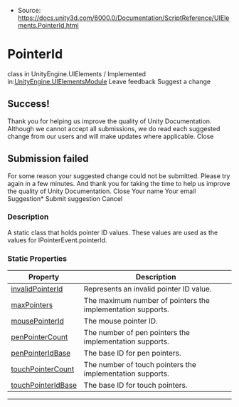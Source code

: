 * Source: https://docs.unity3d.com/6000.0/Documentation/ScriptReference/UIElements.PointerId.html

# PointerId
class in UnityEngine.UIElements
/
Implemented in:[UnityEngine.UIElementsModule](https://docs.unity3d.com/6000.0/Documentation/ScriptReference/UnityEngine.UIElementsModule.html)
Leave feedback
Suggest a change
## Success!
Thank you for helping us improve the quality of Unity Documentation. Although we cannot accept all submissions, we do read each suggested change from our users and will make updates where applicable.
Close
## Submission failed
For some reason your suggested change could not be submitted. Please <a>try again</a> in a few minutes. And thank you for taking the time to help us improve the quality of Unity Documentation.
Close
Your name Your email Suggestion* Submit suggestion
Cancel
### Description
A static class that holds pointer ID values. 
These values are used as the values for IPointerEvent.pointerId. 
### Static Properties
Property | Description  
---|---  
[invalidPointerId](https://docs.unity3d.com/6000.0/Documentation/ScriptReference/UIElements.PointerId-invalidPointerId.html) |  Represents an invalid pointer ID value.   
[maxPointers](https://docs.unity3d.com/6000.0/Documentation/ScriptReference/UIElements.PointerId-maxPointers.html) |  The maximum number of pointers the implementation supports.   
[mousePointerId](https://docs.unity3d.com/6000.0/Documentation/ScriptReference/UIElements.PointerId-mousePointerId.html) |  The mouse pointer ID.   
[penPointerCount](https://docs.unity3d.com/6000.0/Documentation/ScriptReference/UIElements.PointerId-penPointerCount.html) |  The number of pen pointers the implementation supports.   
[penPointerIdBase](https://docs.unity3d.com/6000.0/Documentation/ScriptReference/UIElements.PointerId-penPointerIdBase.html) |  The base ID for pen pointers.   
[touchPointerCount](https://docs.unity3d.com/6000.0/Documentation/ScriptReference/UIElements.PointerId-touchPointerCount.html) |  The number of touch pointers the implementation supports.   
[touchPointerIdBase](https://docs.unity3d.com/6000.0/Documentation/ScriptReference/UIElements.PointerId-touchPointerIdBase.html) |  The base ID for touch pointers.   
* * *
